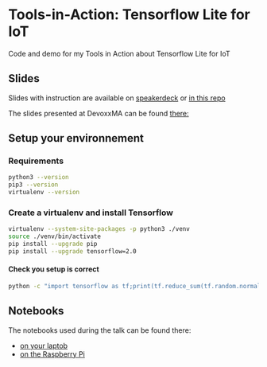 # Tools-in-Action: Tensorflow Lite for IoT
Code and demo for my Tools in Action about Tensorflow Lite for IoT

## Slides

Slides with instruction are available on [speakerdeck](https://speakerdeck.com/alexisduque/make-your-iot-even-smarter-with-tensorflow-lite-to-design-the-future-of-vertical-farming) or [in this repo](./slides)

The slides presented at DevoxxMA can be found [there:](https://speakerdeck.com/alexisduque/rendre-son-iot-encore-plus-intelligent-avec-tensorflow-lite)

## Setup your environnement

### Requirements

```sh
python3 --version
pip3 --version
virtualenv --version
```

### Create a virtualenv and install Tensorflow

```sh 
virtualenv --system-site-packages -p python3 ./venv
source ./venv/bin/activate
pip install --upgrade pip
pip install --upgrade tensorflow=2.0
```

#### Check you setup is correct
```sh
python -c "import tensorflow as tf;print(tf.reduce_sum(tf.random.normal([1000, 1000])))"
```

## Notebooks

The notebooks used during the talk can be found there:
- [on your laptob](./tflite_model_weight_prediction_laptob.ipynb)
- [on the Raspberry Pi](./tflite_inference_rpi.ipynb)
